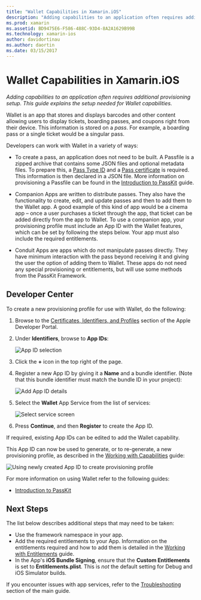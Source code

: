 ```yaml
---
title: "Wallet Capabilities in Xamarin.iOS"
description: "Adding capabilities to an application often requires additional provisioning setup. This guide explains the setup needed for Wallet capabilities."
ms.prod: xamarin
ms.assetid: BD9475E6-F586-488C-93D4-8A2A1629B99B
ms.technology: xamarin-ios
author: davidortinau
ms.author: daortin
ms.date: 03/15/2017
---
```


# Wallet Capabilities in Xamarin.iOS

_Adding capabilities to an application often requires additional provisioning setup. This guide explains the setup needed for Wallet capabilities._

Wallet is an app that stores and displays barcodes and other content allowing users to display tickets, boarding passes, and coupons right from their device. This information is stored on a _pass_. For example, a boarding pass or a single ticket would be a singular pass.

Developers can work with Wallet in a variety of ways:

* To create a pass, an application does not need to be built. A Passfile is a zipped archive that contains some JSON files and optional metadata files. To prepare this, a [Pass Type ID](~/ios/platform/passkit.md) and a [Pass certificate](~/ios/platform/passkit.md) is required. This information is then declared in a JSON file. More information on provisioning a Passfile can be found in the [Introduction to PassKit](~/ios/platform/passkit.md) guide.

* Companion Apps are written to distribute passes. They also have the functionality to create, edit, and update passes and then to add them to the Wallet app. A good example of this kind of app would be a cinema app – once a user purchases a ticket through the app, that ticket can be added directly from the app to Wallet. To use a companion app, your provisioning profile must include an App ID with the Wallet features, which can be set by following the steps below. Your app must also include the required entitlements.

* Conduit Apps are apps which do not manipulate passes directly. They have minimum interaction with the pass beyond receiving it and giving the user the option of adding them to Wallet. These apps do not need any special provisioning or entitlements, but will use some methods from the PassKit Framework.

## Developer Center

To create a new provisioning profile for use with Wallet, do the following:

1. Browse to the [Certificates, Identifiers, and Profiles](https://developer.apple.com/account/ios/certificate/) section of the Apple Developer Portal.
2. Under **Identifiers**, browse to **App IDs**:

    ![App ID selection](wallet-capabilities-images/image17.png)

3. Click the **+** icon in the top right of the page.
4. Register a new App ID by giving it a **Name** and a bundle identifier. (Note that this bundle identifier must match the bundle ID in your project):

    ![Add App ID details](wallet-capabilities-images/image18.png)

5. Select the **Wallet** App Service from the list of services:

    ![Select service screen](wallet-capabilities-images/image19.png)

6. Press **Continue**, and then **Register** to create the App ID.

If required, existing App IDs can be edited to add the Wallet capability.

This App ID can now be used to generate, or to re-generate, a new provisioning profile, as described in the [Working with Capabilities](~/ios/deploy-test/provisioning/capabilities/index.md) guide:

![Using newly created App ID to create provisioning profile](wallet-capabilities-images/image20.png)

For more information on using Wallet refer to the following guides:

* [Introduction to PassKit](~/ios/platform/passkit.md)

## Next Steps

The list below describes additional steps that may need to be taken:

* Use the framework namespace in your app.
* Add the required entitlements to your App. Information on the entitlements required and how to add them is detailed in the [Working with Entitlements](~/ios/deploy-test/provisioning/entitlements.md) guide.
* In the App's **iOS Bundle Signing**, ensure that the **Custom Entitlements** is set to **Entitlements.plist**. This is _not_ the default setting for Debug and iOS Simulator builds.

If you encounter issues with app services, refer to the [Troubleshooting](~/ios/deploy-test/provisioning/capabilities/index.md) section of the main guide.
